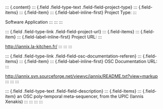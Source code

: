 ::: {.content}
::: {.field .field-type-text .field-field-project-type}
::: {.field-items}
::: {.field-item}
::: {.field-label-inline-first}
Project Type:
:::

Software Application
:::
:::
:::

::: {.field .field-type-link .field-field-project-url}
::: {.field-items}
::: {.field-item}
::: {.field-label-inline-first}
Project URL:
:::

<http://iannix.la-kitchen.fr/>
:::
:::
:::

::: {.field .field-type-link .field-field-osc-documentation-referen}
::: {.field-items}
::: {.field-item}
::: {.field-label-inline-first}
OSC Documentation URL:
:::

<http://iannix.svn.sourceforge.net/viewvc/iannix/README.txt?view=markup>
:::
:::
:::

::: {.field .field-type-text .field-field-description}
::: {.field-items}
::: {.field-item}
an OSC poly-temporal meta-sequencer, from the UPIC (Iannis Xenakis)
:::
:::
:::
:::

